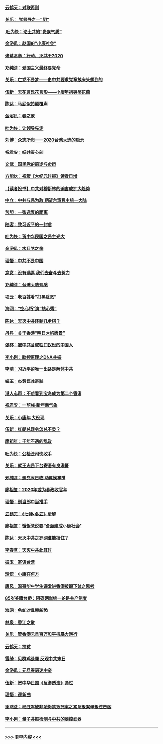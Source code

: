 #### [云鹤天：对联两则](../pages/nsc993/n11805957.md?t=01201355) 
#### [关乐： 党领导之一“切”](../pages/nsc993/n11804505.md?t=01201355) 
#### [ 吐为快：论土共的“贵族气质”](../pages/nsc993/n11804490.md?t=01201355) 
#### [金浴凤：赵国的“小康社会”](../pages/nsc993/n11804452.md?t=01201355) 
#### [诸葛高参：行动，灭共于2020](../pages/nsc993/n11804120.md?t=01201355) 
#### [郑纯清：爱国主义最终要党命](../pages/nsc993/n11802197.md?t=01201355) 
#### [关乐：亡党不是梦——由中共要求党章放床头想到的](../pages/nsc993/n11802156.md?t=01201355) 
#### [伍新：无花言现花言形——小康年初哭吴花燕](../pages/nsc993/n11800044.md?t=01201355) 
#### [陈达：马屁似拍颠覆声](../pages/nsc993/n11800010.md?t=01201355) 
#### [金浴凤：春之歌](../pages/nsc993/n11797687.md?t=01201355) 
#### [吐为快：让领导先走](../pages/nsc993/n11797512.md?t=01201355) 
#### [刘博：众志所归——2020台湾大选的启示](../pages/nsc993/n11796878.md?t=01201355) 
#### [祝君安：妖共畜心剖](../pages/nsc993/n11794273.md?t=01201355) 
#### [文武：国民党的前途与命运](../pages/nsc993/n11794198.md?t=01201355) 
#### [方能达：祝贺《大纪元时报》读者日增](../pages/nsc993/n11793807.md?t=01201355) 
#### [【读者投书】中共对穆斯林的迫害成扩大趋势](../pages/nsc993/n11791371.md?t=01201355) 
#### [中立：中共与民为敌 期望台湾民主统一大陆](../pages/nsc993/n11790392.md?t=01201355) 
#### [苦胆：一张选票的距离](../pages/nsc993/n11788914.md?t=01201355) 
#### [陆客：致习近平的一封信](../pages/nsc993/n11788867.md?t=01201355) 
#### [吐为快：贺中华民国之民主光大](../pages/nsc993/n11788618.md?t=01201355) 
#### [金浴凤：末日党之像](../pages/nsc993/n11787475.md?t=01201355) 
#### [理悟：中共不是中国](../pages/nsc993/n11787463.md?t=01201355) 
#### [念贲：没有选票  我们去奋斗去努力](../pages/nsc993/n11787398.md?t=01201355) 
#### [郑纯清：台湾大选观感](../pages/nsc993/n11786210.md?t=01201355) 
#### [项云：老百姓看“打黑除恶”](../pages/nsc993/n11785398.md?t=01201355) 
#### [海网：“空心朽”演“核心秀”](../pages/nsc993/n11783874.md?t=01201355) 
#### [陈达：天灭中共还剩几步棋？](../pages/nsc993/n11783719.md?t=01201355) 
#### [丹丹：关于香港“明日大屿愿景”](../pages/nsc993/n11783273.md?t=01201355) 
#### [张林：被中共当成牲口奴役的中国人](../pages/nsc993/n11782397.md?t=01201355) 
#### [李小刚：脑控原理之DNA共振](../pages/nsc993/n11780962.md?t=01201355) 
#### [李清：习近平的唯一出路是解体中共](../pages/nsc993/n11780866.md?t=01201355) 
#### [振玉：炎黄巨难奇耻](../pages/nsc993/n11779632.md?t=01201355) 
#### [港人心声：不想看到宝岛成为第二个香港](../pages/nsc993/n11778817.md?t=01201355) 
#### [祝君安：一剪梅‧新年新气象](../pages/nsc993/n11776340.md?t=01201355) 
#### [关乐：小康年 大役现](../pages/nsc993/n11774213.md?t=01201355) 
#### [伍新：红朝总理令怎总不灵？](../pages/nsc993/n11770813.md?t=01201355) 
#### [廖祖笙：千年不遇的乱政](../pages/nsc993/n11770373.md?t=01201355) 
#### [吐为快：公检法司快收手](../pages/nsc993/n11770359.md?t=01201355) 
#### [关乐：就王志民下台寄语有良港警](../pages/nsc993/n11769903.md?t=01201355) 
#### [郑纯清：恶党末日临 动辄挨掌嘴](../pages/nsc993/n11769356.md?t=01201355) 
#### [廖祖笙：2020年或为暴政收官年](../pages/nsc993/n11768216.md?t=01201355) 
#### [理悟：别当郎中当推手](../pages/nsc993/n11768243.md?t=01201355) 
#### [云鹤天：《七律▪冬云》新解](../pages/nsc993/n11768204.md?t=01201355) 
#### [廖祖笙：饿饭党说要“全面建成小康社会”](../pages/nsc993/n11767482.md?t=01201355) 
#### [陈达：天灭中共之罗网谁能挡住？](../pages/nsc993/n11767465.md?t=01201355) 
#### [李春草：天灭中共此其时](../pages/nsc993/n11767452.md?t=01201355) 
#### [振玉：寄语台湾](../pages/nsc993/n11767432.md?t=01201355) 
#### [理悟：小康在何方](../pages/nsc993/n11767394.md?t=01201355) 
#### [唐风：温哥华中学生课堂讲香港被踢下体之思考](../pages/nsc993/n11766848.md?t=01201355) 
#### [85岁美籍台侨：阻碍两岸统一的是共产制度](../pages/nsc993/n11765043.md?t=01201355) 
#### [海网：龟蛇对鼠哭新愁](../pages/nsc993/n11764895.md?t=01201355) 
#### [林泉：香江之歌](../pages/nsc993/n11764415.md?t=01201355) 
#### [关乐：赞香港元旦百万和平抗暴大游行](../pages/nsc993/n11764382.md?t=01201355) 
#### [云鹤天：扶贫](../pages/nsc993/n11764245.md?t=01201355) 
#### [雪绮：见群鸡退鹰  反观中共末日](../pages/nsc993/n11762112.md?t=01201355) 
#### [金浴凤：元旦寄语迷中帝](../pages/nsc993/n11761788.md?t=01201355) 
#### [伍新：贺中华民国《反渗透法》通过](../pages/nsc993/n11761994.md?t=01201355) 
#### [理悟：迎新曲](../pages/nsc993/n11761152.md?t=01201355) 
#### [谢燕益：杨胜军被非法拘禁致死案之紧急报案举报控告函](../pages/nsc993/n11756134.md?t=01201355) 
#### [李小刚：量子共振检测与中共的脑控武器](../pages/nsc993/n11754518.md?t=01201355) 

----
#### [ >>> 更早内容 <<< ](../indexes/nsc993-earlier.md)
